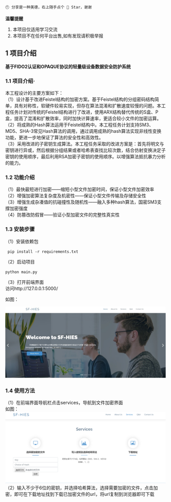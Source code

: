 ```
🕙 分享是一种美德，右上随手点个 🌟 Star，谢谢
```
 
**温馨提醒**
 
1. 本项目仅适用学习交流
2. 本项目不在任何平台出售,如有发现请积极举报<br/>

## 1 项目介绍
 
**基于FIDO2认证和OPAQUE协议的轻量级设备数据安全防护系统**
 
### 1.1 项目介绍·
 
本工程设计的主要方案如下：<br/>
（1）设计基于改进Feistel结构的加密方案。基于Feistel结构的分组密码结构简单，具有对称性，软硬件较易实现，但存在算法混淆和扩散速度较慢的问题。本工程任务计划对传统的Feistel结构进行了改进，使用ARX结构替代传统的S盒、P盒，提高了混淆和扩散效率，同时加快计算速率，更适合较小文件的加密运算。<br/>
（2）将成熟的Hash算法运用于Feistel结构中。本工程任务计划支持SM3、MD5、SHA-3常见Hash算法的调用，通过调用成熟的hash算法实现非线性变换功能，更进一步地保证了算法的安全性和高效性。<br/>
（3）采用改进的子密钥生成算法。本工程任务采取的改进方案是：首先将明文与密钥进行异或，然后根据分组结果或者哈希表查找比较次数，结合仿射变换决定子密钥的使用顺序，最后利用RSA加密子密钥的使用顺序。以增强算法抵抗暴力分析的能力。<br/>

### 1.2 功能介绍
（1）最快最短进行加密——缩短小型文件加密时间，保证小型文件加密效率<br/>
（2）增强加密算法复杂度及机密性——保证小型文件传输及存储安全性<br/>
（3）增强生成杂凑值的抗碰撞性及随机性——融入多种hash算法，国密SM3支撑加密强度<br/>
（4）防篡改防假冒——验证小型加密文件的完整性真实性<br/>
### 1.3 安装步骤
（1）安装依赖包
```
 pip install -r requirements.txt
```
 （2）启动项目
 ```
 python main.py  
```
（3）打开前端界面 <br/>
访问http://127.0.0.1:5000/<br/>

如图：
 
<img src="templates/1.jpg" />
 
### 1.4 使用方法
（1）在前端界面导航栏点击services，导航到文件加密界面<br/>
如图：
<img src="templates/2.png" />
（2）输入不少于6位的密钥，并选择哈希算法，选择需要加密的文件，点击加密，即可在下载地址找到下载已加密文件的url，将url复制到浏览器即可下载
